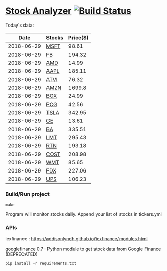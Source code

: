 # [Stock Analyzer](https://ogoyal.github.io/StockAnalyzer/) [![Build Status](https://travis-ci.org/ogoyal/StockAnalyzer.svg?branch=master)](https://travis-ci.org/ogoyal/StockAnalyzer)

Today's data:

| Date| Stocks| Price($) | 
| --- | --- | ---  | 
| 2018-06-29| [MSFT](https://plot.ly/~ogoyal/2)| 98.61 | 
| 2018-06-29| [FB](https://plot.ly/~ogoyal/4)| 194.32 | 
| 2018-06-29| [AMD](https://plot.ly/~ogoyal/6)| 14.99 | 
| 2018-06-29| [AAPL](https://plot.ly/~ogoyal/8)| 185.11 | 
| 2018-06-29| [ATVI](https://plot.ly/~ogoyal/10)| 76.32 | 
| 2018-06-29| [AMZN](https://plot.ly/~ogoyal/12)| 1699.8 | 
| 2018-06-29| [BOX](https://plot.ly/~ogoyal/14)| 24.99 | 
| 2018-06-29| [PCG](https://plot.ly/~ogoyal/16)| 42.56 | 
| 2018-06-29| [TSLA](https://plot.ly/~ogoyal/18)| 342.95 | 
| 2018-06-29| [GE](https://plot.ly/~ogoyal/20)| 13.61 | 
| 2018-06-29| [BA](https://plot.ly/~ogoyal/22)| 335.51 | 
| 2018-06-29| [LMT](https://plot.ly/~ogoyal/24)| 295.43 | 
| 2018-06-29| [RTN](https://plot.ly/~ogoyal/26)| 193.18 | 
| 2018-06-29| [COST](https://plot.ly/~ogoyal/28)| 208.98 | 
| 2018-06-29| [WMT](https://plot.ly/~ogoyal/30)| 85.65 | 
| 2018-06-29| [FDX](https://plot.ly/~ogoyal/32)| 227.06 | 
| 2018-06-29| [UPS](https://plot.ly/~ogoyal/34)| 106.23 | 

### Build/Run project

```
make
```

Program will monitor stocks daily. Append your list of stocks in tickers.yml

### APIs
iexfinance : https://addisonlynch.github.io/iexfinance/modules.html

googlefinance 0.7 : Python module to get stock data from Google Finance (DEPRECATED)

```
pip install -r requirements.txt
```
